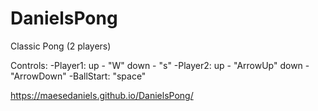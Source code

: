 # DanielsPong
Classic Pong (2 players)

Controls: 
-Player1: up - "W" down - "s"
-Player2: up - "ArrowUp" down - "ArrowDown"
-BallStart: "space"

https://maesedaniels.github.io/DanielsPong/
